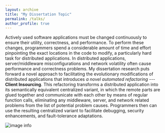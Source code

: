 ```yaml
---
layout: archive
title: "My Dissertation Topic"
permalink: /talks/
author_profile: true
---
```


Actively used software applications must be changed continuously to ensure their utility, correctness, and performance. To perform these changes, programmers spend a considerable amount of time and effort pinpointing the exact locations in the code to modify, a particularly hard task for distributed applications. In distributed applications, server/middleware misconfigurations and network volatility often cause performance and correctness problems. My dissertation research puts forward a novel approach to facilitating the evolutionary modifications of distributed applications that introduces *a novel automated refactoring* --- **Client Insourcing**. 
This refactoring transforms a distributed application into its semantically equivalent centralized variant, in which 
the remote parts are glued together and communicate with each other by means of regular function calls, eliminating any middleware, server, and network related problems from the list of potential problem causes. Programmers then can use the resulting centralized variant to facilitate debugging, security enhancements, and fault-tolerance adaptations.

![image info](./image/overview.png)

